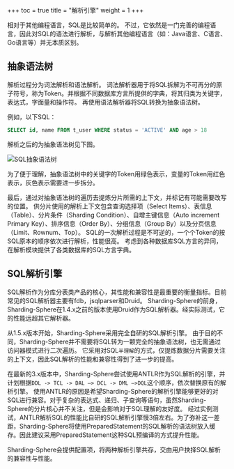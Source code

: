+++
toc = true
title = "解析引擎"
weight = 1
+++

相对于其他编程语言，SQL是比较简单的。
不过，它依然是一门完善的编程语言，因此对SQL的语法进行解析，与解析其他编程语言（如：Java语言、C语言、Go语言等）并无本质区别。

## 抽象语法树

解析过程分为词法解析和语法解析。
词法解析器用于将SQL拆解为不可再分的原子符号，称为Token。并根据不同数据库方言所提供的字典，将其归类为关键字，表达式，字面量和操作符。
再使用语法解析器将SQL转换为抽象语法树。

例如，以下SQL：

```sql
SELECT id, name FROM t_user WHERE status = 'ACTIVE' AND age > 18
```

解析之后的为抽象语法树见下图。

![SQL抽象语法树](http://shardingsphere.jd.com/document/current/img/sharding/sql_ast.png)

为了便于理解，抽象语法树中的关键字的Token用绿色表示，变量的Token用红色表示，灰色表示需要进一步拆分。

最后，通过对抽象语法树的遍历去提炼分片所需的上下文，并标记有可能需要改写的位置。
供分片使用的解析上下文包含查询选择项（Select Items）、表信息（Table）、分片条件（Sharding Condition）、自增主键信息（Auto increment Primary Key）、排序信息（Order By）、分组信息（Group By）以及分页信息（Limit、Rownum、Top）。
SQL的一次解析过程是不可逆的，一个个Token的按SQL原本的顺序依次进行解析，性能很高。
考虑到各种数据库SQL方言的异同，在解析模块提供了各类数据库的SQL方言字典。

## SQL解析引擎

SQL解析作为分库分表类产品的核心，其性能和兼容性是最重要的衡量指标。目前常见的SQL解析器主要有fdb，jsqlparser和Druid。
Sharding-Sphere的前身，Sharding-Sphere在1.4.x之前的版本使用Druid作为SQL解析器。经实际测试，它的性能远超其它解析器。

从1.5.x版本开始，Sharding-Sphere采用完全自研的SQL解析引擎。
由于目的不同，Sharding-Sphere并不需要将SQL转为一颗完全的抽象语法树，也无需通过访问器模式进行二次遍历。
它采用对SQL`半理解`的方式，仅提炼数据分片需要关注的上下文，因此SQL解析的性能和兼容性得到了进一步的提高。

在最新的3.x版本中，Sharding-Sphere尝试使用ANTLR作为SQL解析的引擎，并计划根据`DDL -> TCL -> DAL –> DCL -> DML –>DQL`这个顺序，依次替换原有的解析引擎。
使用ANTLR的原因是希望Sharding-Sphere的解析引擎能够更好的对SQL进行兼容。对于复杂的表达式、递归、子查询等语句，虽然Sharding-Sphere的分片核心并不关注，但是会影响对于SQL理解的友好度。
经过实例测试，ANTLR解析SQL的性能比自研的SQL解析引擎慢3倍左右。为了弥补这一差距，Sharding-Sphere将使用PreparedStatement的SQL解析的语法树放入缓存。因此建议采用PreparedStatement这种SQL预编译的方式提升性能。

Sharding-Sphere会提供配置项，将两种解析引擎共存，交由用户抉择SQL解析的兼容性与性能。
